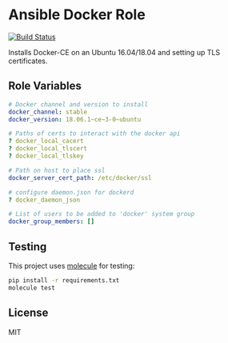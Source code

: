# Ansible Docker Role

[![Build Status](https://travis-ci.org/thomasjpfan/ansible-docker-role.svg?branch=master)](https://travis-ci.org/thomasjpfan/ansible-docker-role)

Installs Docker-CE on an Ubuntu 16.04/18.04 and setting up TLS certificates.

## Role Variables

```yaml
# Docker channel and version to install
docker_channel: stable
docker_version: 18.06.1~ce~3-0~ubuntu

# Paths of certs to interact with the docker api
? docker_local_cacert
? docker_local_tlscert
? docker_local_tlskey

# Path on host to place ssl
docker_server_cert_path: /etc/docker/ssl

# configure daemon.json for dockerd
? docker_daemon_json

# List of users to be added to 'docker' system group
docker_group_members: []
```

## Testing

This project uses [molecule](https://molecule.readthedocs.io) for testing:

```bash
pip install -r requirements.txt
molecule test
```

## License

MIT
